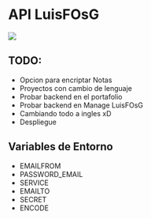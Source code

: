# API LuisFOsG

<img src="http://localhost:2001/images/banner.gif" >

## TODO:

- Opcion para encriptar Notas
- Proyectos con cambio de lenguaje
- Probar backend en el portafolio
- Probar backend en Manage LuisFOsG
- Cambiando todo a ingles xD
- Despliegue

## Variables de Entorno

- EMAILFROM
- PASSWORD_EMAIL
- SERVICE
- EMAILTO
- SECRET
- ENCODE
